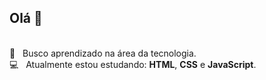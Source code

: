 ## Olá 👋

 <br/> :rocket: &nbsp; Busco aprendizado na área da tecnologia.
 <br/> :computer: &nbsp; Atualmente estou estudando: **HTML**, **CSS** e **JavaScript**.
 

